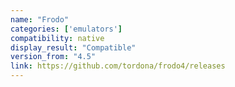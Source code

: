 ```yaml
---
name: "Frodo"
categories: ['emulators']
compatibility: native
display_result: "Compatible"
version_from: "4.5"
link: https://github.com/tordona/frodo4/releases
---
```

